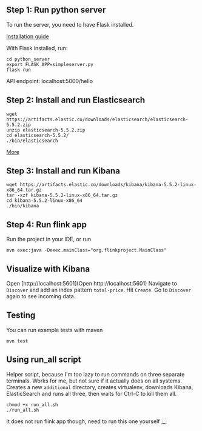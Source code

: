 ## Step 1: Run python server
To run the server, you need to have Flask installed.

[Installation guide](http://flask.pocoo.org/docs/0.12/installation/)

With Flask installed, run:
```
cd python_server
export FLASK_APP=simpleserver.py
flask run
```
API endpoint: localhost:5000/hello

## Step 2: Install and run Elasticsearch 
```
wget https://artifacts.elastic.co/downloads/elasticsearch/elasticsearch-5.5.2.zip
unzip elasticsearch-5.5.2.zip
cd elasticsearch-5.5.2/
./bin/elasticsearch
```
[More](https://www.elastic.co/guide/en/elasticsearch/reference/current/zip-targz.html)

## Step 3: Install and run Kibana
```
wget https://artifacts.elastic.co/downloads/kibana/kibana-5.5.2-linux-x86_64.tar.gz
tar -xzf kibana-5.5.2-linux-x86_64.tar.gz
cd kibana-5.5.2-linux-x86_64
./bin/kibana 
```

## Step 4: Run flink app
Run the project in your IDE, or run
```
mvn exec:java -Dexec.mainClass="org.flinkproject.MainClass"
```

## Visualize with Kibana
Open [http://localhost:5601](Open http://localhost:5601)
Navigate to `Discover` and add an index pattern `total-price`. Hit `Create`.
Go to `Discover` again to see incoming data.

## Testing
You can run example tests with maven
```
mvn test
```

## Using run_all script
Helper script, because I'm too lazy to run commands on three separate terminals. Works for me, but not sure if it actually does on all systems.
Creates a new `additional` directory, creates virtualenv, downloads Kibana, ElasticSearch and
runs all three, then waits for Ctrl-C to kill them all. 
```
chmod +x run_all.sh
./run_all.sh
```
It does not run flink app though, need to run this one yourself ;_;